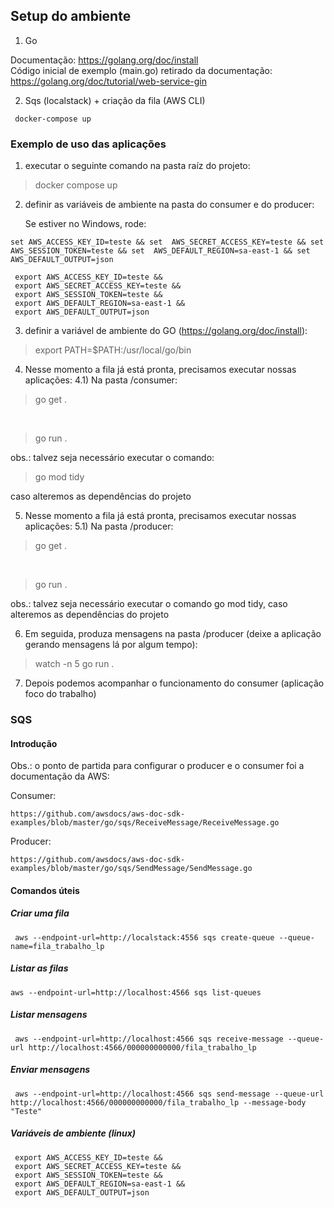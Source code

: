 ## Setup do ambiente

1) Go

Documentação: https://golang.org/doc/install
<br>
Código inicial de exemplo (main.go) retirado da documentação: https://golang.org/doc/tutorial/web-service-gin

2) Sqs (localstack) + criação da fila (AWS CLI)

```
 docker-compose up 
```


### Exemplo de uso das aplicações

1) executar o seguinte comando na pasta raíz do projeto:

> docker compose up

2) definir as variáveis de ambiente na pasta do consumer e do producer:
   
   Se estiver no Windows, rode:

```
set AWS_ACCESS_KEY_ID=teste && set  AWS_SECRET_ACCESS_KEY=teste && set  AWS_SESSION_TOKEN=teste && set  AWS_DEFAULT_REGION=sa-east-1 && set  AWS_DEFAULT_OUTPUT=json
```
```
 export AWS_ACCESS_KEY_ID=teste &&
 export AWS_SECRET_ACCESS_KEY=teste &&
 export AWS_SESSION_TOKEN=teste &&
 export AWS_DEFAULT_REGION=sa-east-1 &&
 export AWS_DEFAULT_OUTPUT=json
```

3) definir a variável de ambiente do GO (https://golang.org/doc/install):

> export PATH=$PATH:/usr/local/go/bin

4) Nesse momento a fila já está pronta, precisamos executar nossas aplicações:
   4.1) Na pasta /consumer:

> go get .

<br/>

> go run .

obs.: talvez seja necessário executar o comando:

> go mod tidy

caso alteremos as dependências do projeto

5) Nesse momento a fila já está pronta, precisamos executar nossas aplicações:
   5.1) Na pasta /producer:

> go get .

<br/>

> go run .

obs.: talvez seja necessário executar o comando go mod tidy, caso alteremos as dependências do projeto

6) Em seguida, produza mensagens na pasta /producer (deixe a aplicação gerando mensagens lá por algum tempo):

> watch -n 5 go run .

7) Depois podemos acompanhar o funcionamento do consumer (aplicação foco do trabalho)


### SQS

#### Introdução

Obs.: o ponto de partida para configurar o producer e o consumer foi a documentação da AWS:

Consumer:

```
https://github.com/awsdocs/aws-doc-sdk-examples/blob/master/go/sqs/ReceiveMessage/ReceiveMessage.go
```

Producer:

```
https://github.com/awsdocs/aws-doc-sdk-examples/blob/master/go/sqs/SendMessage/SendMessage.go
```

#### Comandos úteis

##### Criar uma fila

```
 aws --endpoint-url=http://localstack:4556 sqs create-queue --queue-name=fila_trabalho_lp
```


##### Listar as filas

```
aws --endpoint-url=http://localhost:4566 sqs list-queues
```

##### Listar mensagens

```
 aws --endpoint-url=http://localhost:4566 sqs receive-message --queue-url http://localhost:4566/000000000000/fila_trabalho_lp
```

##### Enviar mensagens

```
 aws --endpoint-url=http://localhost:4566 sqs send-message --queue-url http://localhost:4566/000000000000/fila_trabalho_lp --message-body "Teste"
```

##### Variáveis de ambiente (linux)

```
 export AWS_ACCESS_KEY_ID=teste &&
 export AWS_SECRET_ACCESS_KEY=teste &&
 export AWS_SESSION_TOKEN=teste &&
 export AWS_DEFAULT_REGION=sa-east-1 &&
 export AWS_DEFAULT_OUTPUT=json
```